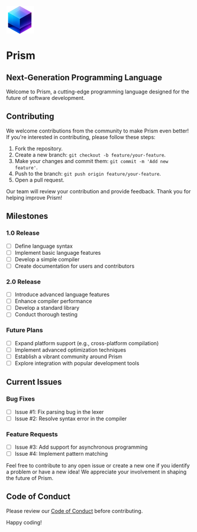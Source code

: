 <picture>
    <source media="(prefers-color-scheme: dark)" srcset="https://github.com/Vibrant275/Prism/blob/master/Prism.png">
    <img src="https://github.com/Vibrant275/Prism/blob/master/Prism.png" alt="Swift logo" height="75">
</picture>

# Prism
## Next-Generation Programming Language

Welcome to Prism, a cutting-edge programming language designed for the future of software development.

## Contributing

We welcome contributions from the community to make Prism even better! If you're interested in contributing, please follow these steps:

1. Fork the repository.
2. Create a new branch: `git checkout -b feature/your-feature`.
3. Make your changes and commit them: `git commit -m 'Add new feature'`.
4. Push to the branch: `git push origin feature/your-feature`.
5. Open a pull request.

Our team will review your contribution and provide feedback. Thank you for helping improve Prism!

## Milestones

### 1.0 Release
- [ ] Define language syntax
- [ ] Implement basic language features
- [ ] Develop a simple compiler
- [ ] Create documentation for users and contributors

### 2.0 Release
- [ ] Introduce advanced language features
- [ ] Enhance compiler performance
- [ ] Develop a standard library
- [ ] Conduct thorough testing

### Future Plans
- [ ] Expand platform support (e.g., cross-platform compilation)
- [ ] Implement advanced optimization techniques
- [ ] Establish a vibrant community around Prism
- [ ] Explore integration with popular development tools

## Current Issues

### Bug Fixes
- [ ] Issue #1: Fix parsing bug in the lexer
- [ ] Issue #2: Resolve syntax error in the compiler

### Feature Requests
- [ ] Issue #3: Add support for asynchronous programming
- [ ] Issue #4: Implement pattern matching

Feel free to contribute to any open issue or create a new one if you identify a problem or have a new idea! We appreciate your involvement in shaping the future of Prism.

## Code of Conduct

Please review our [Code of Conduct](CODE_OF_CONDUCT.md) before contributing.

Happy coding!
